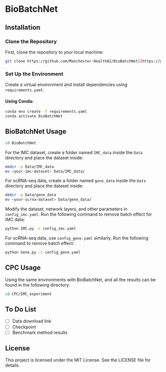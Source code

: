 # BioBatchNet

## Installation

### Clone the Repository

First, clone the repository to your local machine:

```bash
git clone https://github.com/Manchester-HealthAI/BioBatchNet](https://github.com/Manchester-HealthAI/BioBatchNet
```

### Set Up the Environment

Create a virtual environment and install dependencies using `requirements.yaml`:

#### Using Conda:

```bash
conda env create -f requirements.yaml
conda activate BioBatchNet
```

## BioBatchNet Usage

```bash
cd BioBatchNet
```

For the IMC dataset, create a folder named `IMC_data` inside the `Data` directory and place the dataset inside:

```bash
mkdir -p Data/IMC_data
mv <your-imc-dataset> Data/IMC_data/
```

For scRNA-seq data, create a folder named `gene_data` inside the `Data` directory and place the dataset inside:

```bash
mkdir -p Data/gene_data
mv <your-scrna-dataset> Data/gene_data/
```

Modify the dataset, network layers, and other parameters in `config_imc.yaml`. 
Run the following command to remove batch effect for IMC data:

```bash
python IMC.py -c config_imc.yaml
```

For scRNA-seq data, use `config_gene.yaml` similarly. Run the following command to remove batch effect:

```bash
python Gene.py -c config_gene.yaml
```

## CPC Usage

Using the same environments with BioBatchNet, and all the results can be found in the following directory:

```bash
cd CPC/IMC_experiment
```

## To Do List

- [ ] Data download link
- [ ] Checkpoint
- [ ] Benchmark method results

## License

This project is licensed under the MIT License. See the LICENSE file for details.

